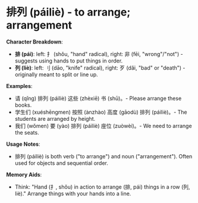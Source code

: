 # **排列 (páiliè) - to arrange; arrangement**

**Character Breakdown**:  
- **排 (pái)**: left: 扌 (shǒu, "hand" radical), right: 非 (fēi, "wrong"/"not") - suggests using hands to put things in order.  
- **列 (liè)**: left: 刂 (dāo, "knife" radical), right: 歹 (dǎi, "bad" or "death") - originally meant to split or line up.

**Examples**:  
- 请 (qǐng) 排列 (páiliè) 这些 (zhèxiē) 书 (shū)。- Please arrange these books.  
- 学生们 (xuéshēngmen) 按照 (ànzhào) 高度 (gāodù) 排列 (páiliè)。- The students are arranged by height.  
- 我们 (wǒmen) 要 (yào) 排列 (páiliè) 座位 (zuòwèi)。- We need to arrange the seats.

**Usage Notes**:  
- 排列 (páiliè) is both verb ("to arrange") and noun ("arrangement"). Often used for objects and sequential order.

**Memory Aids**:  
- Think: "Hand (扌, shǒu) in action to arrange (排, pái) things in a row (列, liè)." Arrange things with your hands into a line.